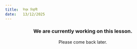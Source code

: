 ```yaml
---
title:  ঈশ্বৰ বিশ্বাসী
date:   13/12/2025
---
```


### <center>We are currently working on this lesson.</center>
<center>Please come back later.</center>